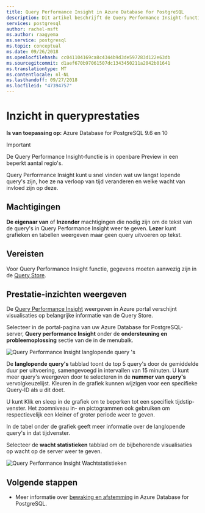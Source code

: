 ```yaml
---
title: Query Performance Insight in Azure Database for PostgreSQL
description: Dit artikel beschrijft de Query Performance Insight-functie in Azure Database voor PostgreSQL.
services: postgresql
author: rachel-msft
ms.author: raagyema
ms.service: postgresql
ms.topic: conceptual
ms.date: 09/26/2018
ms.openlocfilehash: cc041104169ca8c4344b9d3de597283d122e63db
ms.sourcegitcommit: d1aef670b97061507dc1343450211a2042b01641
ms.translationtype: MT
ms.contentlocale: nl-NL
ms.lasthandoff: 09/27/2018
ms.locfileid: "47394757"
---
```

# <a name="query-performance-insight"></a>Inzicht in queryprestaties 

**Is van toepassing op:** Azure Database for PostgreSQL 9.6 en 10

> [!IMPORTANT]
> De Query Performance Insight-functie is in openbare Preview in een beperkt aantal regio's. 

Query Performance Insight kunt u snel vinden wat uw langst lopende query's zijn, hoe ze na verloop van tijd veranderen en welke wacht van invloed zijn op deze.

## <a name="permissions"></a>Machtigingen
**De eigenaar van** of **Inzender** machtigingen die nodig zijn om de tekst van de query's in Query Performance Insight weer te geven. **Lezer** kunt grafieken en tabellen weergeven maar geen query uitvoeren op tekst.

## <a name="prerequisites"></a>Vereisten
Voor Query Performance Insight functie, gegevens moeten aanwezig zijn in de [Query Store](concepts-query-store.md).

## <a name="viewing-performance-insights"></a>Prestatie-inzichten weergeven
De [Query Performance Insight](concepts-query-performance-insight.md) weergeven in Azure portal verschijnt visualisaties op belangrijke informatie van de Query Store. 

Selecteer in de portal-pagina van uw Azure Database for PostgreSQL-server, **Query performance Insight** onder de **ondersteuning en probleemoplossing** sectie van de in de menubalk.

![Query Performance Insight langlopende query 's](./media/concepts-query-performance-insight/query-performance-insight-landing-page.png)

De **langlopende query's** tabblad toont de top 5 query's door de gemiddelde duur per uitvoering, samengevoegd in intervallen van 15 minuten. U kunt meer query's weergeven door te selecteren in de **nummer van query's** vervolgkeuzelijst. Kleuren in de grafiek kunnen wijzigen voor een specifieke Query-ID als u dit doet.

U kunt Klik en sleep in de grafiek om te beperken tot een specifiek tijdstip-venster. Het zoomniveau in- en pictogrammen ook gebruiken om respectievelijk een kleiner of groter periode weer te geven.

In de tabel onder de grafiek geeft meer informatie over de langlopende query's in dat tijdvenster.

Selecteer de **wacht statistieken** tabblad om de bijbehorende visualisaties op wacht op de server weer te geven.

![Query Performance Insight Wachtstatistieken](./media/concepts-query-performance-insight/query-performance-insight-wait-statistics.png)

## <a name="next-steps"></a>Volgende stappen
- Meer informatie over [bewaking en afstemming](concepts-monitoring.md) in Azure Database for PostgreSQL.


